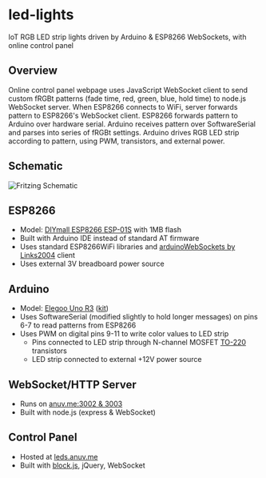 # led-lights
IoT RGB LED strip lights driven by Arduino &amp; ESP8266 WebSockets, with online control panel

## Overview
Online control panel webpage uses JavaScript WebSocket client to send custom fRGBt patterns (fade time, red, green, blue, hold time) to node.js WebSocket server. When ESP8266 connects to WiFi, server forwards pattern to ESP8266's WebSocket client. ESP8266 forwards pattern to Arduino over hardware serial. Arduino receives pattern over SoftwareSerial and parses into series of fRGBt settings. Arduino drives RGB LED strip according to pattern, using PWM, transistors, and external power.

## Schematic
![Fritzing Schematic](https://rawcdn.githack.com/anuvgupta/led-lights/c14cc283c60d811c712debd8daacecd9c4bc2f68/circuit_schematics/esp_led_lights_bb.png)

## ESP8266
 - Model: [DIYmall ESP8266 ESP-01S](https://www.amazon.com/gp/product/B00O34AGSU/) with 1MB flash
 - Built with Arduino IDE instead of standard AT firmware
 - Uses standard ESP8266WiFi libraries and [arduinoWebSockets by Links2004](https://github.com/Links2004/arduinoWebSockets) client
 - Uses external 3V breadboard power source

## Arduino
 - Model: [Elegoo Uno R3](https://www.amazon.com/Elegoo-EL-CB-001-ATmega328P-ATMEGA16U2-Arduino/dp/B01EWOE0UU) ([kit](https://www.elegoo.com/product/elegoo-uno-project-super-starter-kit/))
 - Uses SoftwareSerial (modified slightly to hold longer messages) on pins 6-7 to read patterns from ESP8266
 - Uses PWM on digital pins 9-11 to write color values to LED strip
    - Pins connected to LED strip through N-channel MOSFET [TO-220](https://www.amazon.com/gp/product/B07CTJFG7M) transistors
    - LED strip connected to external +12V power source

## WebSocket/HTTP Server
 - Runs on [anuv.me:3002&nbsp;&amp;&nbsp;3003](http://anuv.me)
 - Built with node.js (express & WebSocket)

## Control Panel
 - Hosted at [leds.anuv.me](http://leds.anuv.me)
 - Built with [block.js](https://github.com/anuvgupta/block.js), jQuery, WebSocket
